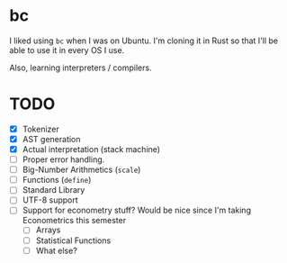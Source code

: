 # bc

I liked using `bc` when I was on Ubuntu. I'm cloning it in Rust so that I'll be able to use it in every OS I use. 

Also, learning interpreters / compilers.

# TODO
- [x] Tokenizer
- [x] AST generation
- [x] Actual interpretation (stack machine)
- [ ] Proper error handling.
- [ ] Big-Number Arithmetics (`scale`)
- [ ] Functions (`define`)
- [ ] Standard Library
- [ ] UTF-8 support
- [ ] Support for econometry stuff? Would be nice since I'm taking Econometrics this semester
  - [ ] Arrays
  - [ ] Statistical Functions
  - [ ] What else?
